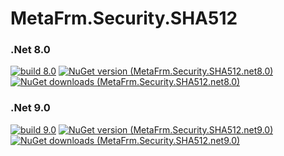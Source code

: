 # MetaFrm.Security.SHA512

### .Net 8.0
[![build 8.0](https://github.com/MetaFrm/MetaFrm.Security.SHA512/actions/workflows/build_8.0.yml/badge.svg)](https://github.com/MetaFrm/MetaFrm.Security.SHA512/actions/workflows/build_8.0.yml)
[![NuGet version (MetaFrm.Security.SHA512.net8.0)](https://img.shields.io/nuget/v/MetaFrm.Security.SHA512.net8.0)](https://www.nuget.org/packages/MetaFrm.Security.SHA512.net8.0/)
[![NuGet downloads (MetaFrm.Security.SHA512.net8.0)](https://img.shields.io/nuget/dt/MetaFrm.Security.SHA512.net8.0)](https://www.nuget.org/packages/MetaFrm.Security.SHA512.net8.0/)
### .Net 9.0
[![build 9.0](https://github.com/MetaFrm/MetaFrm.Security.SHA512/actions/workflows/build_9.0.yml/badge.svg)](https://github.com/MetaFrm/MetaFrm.Security.SHA512/actions/workflows/build_9.0.yml)
[![NuGet version (MetaFrm.Security.SHA512.net9.0)](https://img.shields.io/nuget/v/MetaFrm.Security.SHA512.net9.0)](https://www.nuget.org/packages/MetaFrm.Security.SHA512.net9.0/)
[![NuGet downloads (MetaFrm.Security.SHA512.net9.0)](https://img.shields.io/nuget/dt/MetaFrm.Security.SHA512.net9.0)](https://www.nuget.org/packages/MetaFrm.Security.SHA512.net9.0/)